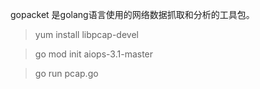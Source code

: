 gopacket 是golang语言使用的网络数据抓取和分析的工具包。


>yum install libpcap-devel

>go mod init aiops-3.1-master

>go run pcap.go
